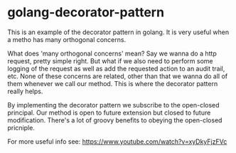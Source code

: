 # golang-decorator-pattern

This is an example of the decorator pattern in golang. It is very useful when
a metho has many orthogonal concerns.

What does 'many orthogonal concerns' mean? Say we wanna do a http request, pretty simple right.
But what if we also need to perform some logging of the request as well as add the requested action to an audit trail, etc. None of these concerns are related, other than that we wanna do all of them whenever we call our method.
This is where the decorator pattern really helps.

By implementing the decorator pattern we subscribe to the open-closed principal.
Our method is open to future extension but closed to future modification. There's a lot of groovy benefits to obeying the open-closed pricniple.

For more useful info see: https://www.youtube.com/watch?v=xyDkyFjzFVc
